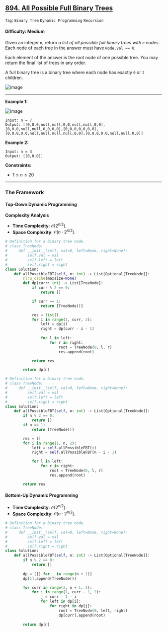## [894. All Possible Full Binary Trees](https://leetcode.com/problems/all-possible-full-binary-trees/)

```Tag```: ```Binary Tree``` ```Dynamic Programming``` ```Recursion```

#### Difficulty: Medium

Given an integer ```n```, return _a list of all possible full binary trees with ```n``` nodes_. Each node of each tree in the answer must have ```Node.val == 0```.

Each element of the answer is the root node of one possible tree. You may return the final list of trees in any order.

A full binary tree is a binary tree where each node has exactly ```0``` or ```2``` children.

![image](https://github.com/quananhle/Python/assets/35042430/a4751c4e-b796-4528-9399-7c6506c22f9b)

---

__Example 1:__

![image](https://s3-lc-upload.s3.amazonaws.com/uploads/2018/08/22/fivetrees.png)
```
Input: n = 7
Output: [[0,0,0,null,null,0,0,null,null,0,0],[0,0,0,null,null,0,0,0,0],[0,0,0,0,0,0,0],[0,0,0,0,0,null,null,null,null,0,0],[0,0,0,0,0,null,null,0,0]]
```

__Example 2:__
```
Input: n = 3
Output: [[0,0,0]]
```

__Constraints:__

- $1 \le n \le 20$

---

### The Framework

#### Top-Down Dynamic Programming

__Complexity Analysis__

- __Time Complexity__: $\mathcal{O}(2^{n/2})$.
- __Space Complexity__: $\mathcal{O}(n ⋅ 2^{n/2})$.

```Python
# Definition for a binary tree node.
# class TreeNode:
#     def __init__(self, val=0, left=None, right=None):
#         self.val = val
#         self.left = left
#         self.right = right
class Solution:
    def allPossibleFBT(self, n: int) -> List[Optional[TreeNode]]:
        @lru_cache(maxsize=None)
        def dp(curr: int) -> List[TreeNode]:
            if curr % 2 == 0:
                return []

            if curr == 1:
                return [TreeNode()]

            res = list()
            for i in range(1, curr, 2):
                left = dp(i)
                right = dp(curr - i - 1)
    
                for l in left:
                    for r in right:
                        root = TreeNode(0, l, r)
                        res.append(root)

            return res

        return dp(n)
```

```Python
# Definition for a binary tree node.
# class TreeNode:
#     def __init__(self, val=0, left=None, right=None):
#         self.val = val
#         self.left = left
#         self.right = right
class Solution:
    def allPossibleFBT(self, n: int) -> List[Optional[TreeNode]]:
        if n % 2 == 0:
            return []
        if n == 1:
            return [TreeNode()]

        res = []
        for i in range(1, n, 2):
            left = self.allPossibleFBT(i)
            right = self.allPossibleFBT(n - i - 1)

            for l in left:
                for r in right:
                    root = TreeNode(0, l, r)
                    res.append(root)

        return res
```

#### Bottom-Up Dynamic Programming

- __Time Complexity__: $\mathcal{O}(2^{n/2})$.
- __Space Complexity__: $\mathcal{O}(n ⋅ 2^{n/2})$.

```Python
# Definition for a binary tree node.
# class TreeNode:
#     def __init__(self, val=0, left=None, right=None):
#         self.val = val
#         self.left = left
#         self.right = right
class Solution:
    def allPossibleFBT(self, n: int) -> List[Optional[TreeNode]]:
        if n % 2 == 0:
            return []
        
        dp = [[] for _ in range(n + 1)]
        dp[1].append(TreeNode())

        for curr in range(3, n + 1, 2):
            for i in range(1, curr - 1, 2):
                j = curr - 1 - i
                for left in dp[i]:
                    for right in dp[j]:
                        root = TreeNode(0, left, right)
                        dp[curr].append(root)
        
        return dp[n]
```
